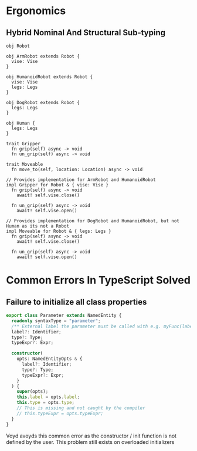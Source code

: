 # Ergonomics

## Hybrid Nominal And Structural Sub-typing

```
obj Robot

obj ArmRobot extends Robot {
  vise: Vise
}

obj HumanoidRobot extends Robot {
  vise: Vise
  legs: Legs
}

obj DogRobot extends Robot {
  legs: Legs
}

obj Human {
  legs: Legs
}

trait Gripper
  fn grip(self) async -> void
  fn un_grip(self) async -> void

trait Moveable
  fn move_to(self, location: Location) async -> void

// Provides implementation for ArmRobot and HumanoidRobot
impl Gripper for Robot & { vise: Vise }
  fn grip(self) async -> void
    await! self.vise.close()

  fn un_grip(self) async -> void
    await! self.vise.open()

// Provides implementation for DogRobot and HumanoidRobot, but not Human as its not a Robot
impl Moveable for Robot & { legs: Legs }
  fn grip(self) async -> void
    await! self.vise.close()

  fn un_grip(self) async -> void
    await! self.vise.open()
```

# Common Errors In TypeScript Solved

## Failure to initialize all class properties

```typescript
export class Parameter extends NamedEntity {
  readonly syntaxType = "parameter";
  /** External label the parameter must be called with e.g. myFunc(label: value) */
  label?: Identifier;
  type?: Type;
  typeExpr?: Expr;

  constructor(
    opts: NamedEntityOpts & {
      label?: Identifier;
      type?: Type;
      typeExpr?: Expr;
    }
  ) {
    super(opts);
    this.label = opts.label;
    this.type = opts.type;
    // This is missing and not caught by the compiler
    // this.typeExpr = opts.typeExpr;
  }
}
```

Voyd avoyds this common error as the constructor / init function
is not defined by the user. This problem still exists on overloaded initializers
